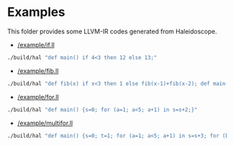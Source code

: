 # Examples

This folder provides some LLVM-IR codes generated from Haleidoscope.

- [/example/if.ll](/example/if.ll)

```bash
./build/hal "def main() if 4<3 then 12 else 13;"
```

- [/example/fib.ll](/example/fib.ll)

```bash
./build/hal "def fib(x) if x<3 then 1 else fib(x-1)+fib(x-2); def main() fib(10);"
```

- [/example/for.ll](/example/for.ll)

```bash
./build/hal "def main() {s=0; for (a=1; a<5; a+1) in s=s+2;}"
```

- [/example/multifor.ll](/example/multifor.ll)

```bash
./build/hal "def main() {s=0; t=1; for (a=1; a<5; a+1) in s=s+3; for (b=1; b<5; b+1) in t=t+2; s+t}"
```
